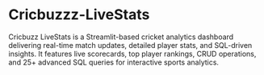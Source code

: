 # Cricbuzzz-LiveStats
Cricbuzz LiveStats is a Streamlit-based cricket analytics dashboard delivering real-time match updates, detailed player stats, and SQL-driven insights. It features live scorecards, top player rankings, CRUD operations, and 25+ advanced SQL queries for interactive sports analytics.
